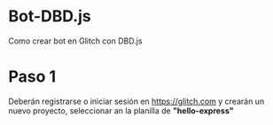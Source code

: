  # Bot-DBD.js
Como crear bot en Glitch con DBD.js

# **Paso 1**
Deberán registrarse o iniciar sesión en https://glitch.com y crearán un nuevo proyecto, seleccionar an la planilla de __"hello-express"__

